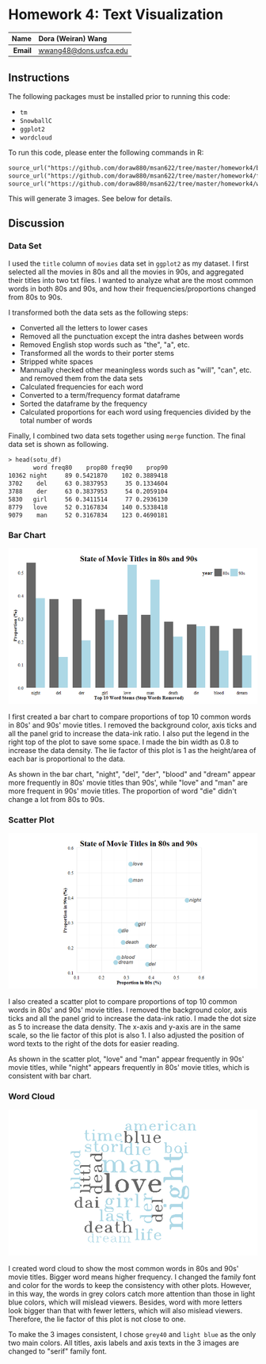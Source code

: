 Homework 4: Text Visualization
==============================

| **Name**  | Dora (Weiran) Wang |
|----------:|:-------------|
| **Email** | wwang48@dons.usfca.edu |

## Instructions ##

The following packages must be installed prior to running this code:

- `tm`
- `SnowballC`
- `ggplot2`
- `wordcloud`

To run this code, please enter the following commands in R:

```
source_url("https://github.com/doraw880/msan622/tree/master/homework4/barplot.R")
source_url("https://github.com/doraw880/msan622/tree/master/homework4/freqplot.R")
source_url("https://github.com/doraw880/msan622/tree/master/homework4/wordcloud.R")
```

This will generate 3 images. See below for details.

## Discussion ##

### Data Set ###

I used the `title` column of `movies` data set in `ggplot2` as my dataset. I first selected all the movies in 80s and all the movies in 90s, and aggregated their titles into two txt files. I wanted to analyze what are the most common words in both 80s and 90s, and how their frequencies/proportions changed from 80s to 90s.

I transformed both the data sets as the following steps:
- Converted all the letters to lower cases
- Removed all the punctuation except the intra dashes between words
- Removed English stop words such as "the", "a", etc.
- Transformed all the words to their porter stems
- Stripped white spaces
- Mannually checked other meaningless words such as "will", "can", etc. and removed them from the data sets
- Calculated frequencies for each word
- Converted to a term/frequency format dataframe
- Sorted the dataframe by the frequency
- Calculated proportions for each word using frequencies divided by the total number of words

Finally, I combined two data sets together using `merge` function. The final data set is shown as following.

```
> head(sotu_df)
       word freq80    prop80 freq90    prop90
10362 night     89 0.5421870    102 0.3889418
3702    del     63 0.3837953     35 0.1334604
3788    der     63 0.3837953     54 0.2059104
5830   girl     56 0.3411514     77 0.2936130
8779   love     52 0.3167834    140 0.5338418
9079    man     52 0.3167834    123 0.4690181
```

### Bar Chart ###
![IMAGE](bar_plot.png)

I first created a bar chart to compare proportions of top 10 common words in 80s' and 90s' movie titles. I removed the background color, axis ticks and all the panel grid to increase the data-ink ratio. I also put the legend in the right top of the plot to save some space. I made the bin width as 0.8 to increase the data density. The lie factor of this plot is 1 as the height/area of each bar is proportional to the data.

As shown in the bar chart, "night", "del", "der", "blood" and "dream" appear more frequently in 80s' movie titles than 90s', while "love" and "man" are more frequent in 90s' movie titles. The proportion of word "die" didn't change a lot from 80s to 90s.

### Scatter Plot ###
![IMAGE](freq_plot.png)

I also created a scatter plot to compare proportions of top 10 common words in 80s' and 90s' movie titles. I removed the background color, axis ticks and all the panel grid to increase the data-ink ratio. I made the dot size as 5 to increase the data density. The x-axis and y-axis are in the same scale, so the lie factor of this plot is also 1. I also adjusted the position of word texts to the right of the dots for easier reading.

As shown in the scatter plot, "love" and "man" appear frequently in 90s' movie titles, while "night" appears frequently in 80s' movie titles, which is consistent with bar chart.

### Word Cloud ###
![IMAGE](word_cloud.png)

I created word cloud to show the most common words in 80s and 90s' movie titles. Bigger word means higher frequency. I changed the family font and color for the words to keep the consistency with other plots. However, in this way, the words in grey colors catch more attention than those in light blue colors, which will mislead viewers. Besides, word with more letters look bigger than that with fewer letters, which will also mislead viewers. Therefore, the lie factor of this plot is not close to one.

To make the 3 images consistent, I chose `grey40` and `light blue` as the only two main colors. All titles, axis labels and axis texts in the 3 images are changed to "serif" family font.

